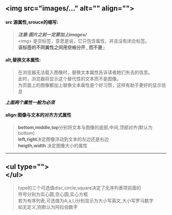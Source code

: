 \<img src="images/..." alt="" align="">
---
#### src 源属性,srouce的缩写:  
>***注意:图片之前一定要加上images/***      
>\<img> 是空标签，意思是说，它只包含属性，并且没有闭合标签。           
>**该标签的不同属性之间用空格分开 , 而不是 ;**        
>    
#### alt,替换文本属性:    
>在浏览器无法载入图像时，替换文本属性告诉读者她们失去的信息。     
>此时，浏览器将显示这个替代性的文本而不是图像。    
>为页面上的图像都加上替换文本属性是个好习惯，这样有助于更好的显示信息      

***上面两个属性一般为必须***
#### align:图像与文本的对齐方式属性	
>**bottom,middle,top**分别将文本与图像的底部,中间,顶部对齐(默认为bottom) 		
>**left,right**决定图像浮动到文本的左边还是右边  	
>**heigth,width**  决定图像大小的属性			

************************************************************
\<ul type="">				
\</ul>			
---	
>type的三个可选值disc,circle,square决定了无序列表项前面的    
>符号分别为实心圆,空心圆,实心方框  
>若为有序列表,可选值为A,a,I,i分别显示为大小写英文,大小写罗马数字   
>如无定义,则默认为阿拉伯数字     